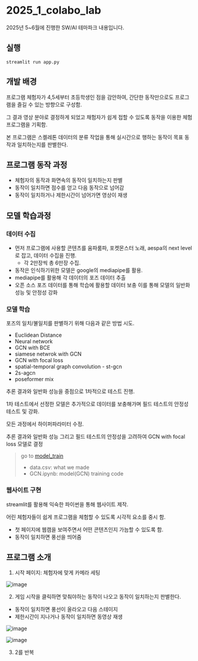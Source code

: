 # 2025_1_colabo_lab

2025년 5~6월에 진행한 SW/AI 테마파크 내용입니다.

## 실행
```
streamlit run app.py
```

## 개발 배경

프로그램 체험자가 4,5세부터 초등학생인 점을 감안하여, 간단한 동작만으로도 프로그램을 즐길 수 있는 방향으로 구성함. 

그 결과 영상 분야로 결정하게 되었고 채험자가 쉽게 접할 수 있도록 동작을 이용한 체험 프로그램을 기획함.

본 프로그램은 스켈레톤 데이터의 분류 작업을 통해 실시간으로 행하는 동작이 목표 동작과 일치하는지를 판별한다.

## 프로그램 동작 과정
* 체험자의 동작과 화면속의 동작이 일치하는지 판별
* 동작이 일치하면 점수를 얻고 다음 동작으로 넘어감
* 동작이 일치하거나 제한시간이 넘어가면 영상이 재생

## 모델 학습과정
### 데이터 수집
* 먼저 프로그램에 사용할 콘텐츠를 움파룸파, 포켓몬스터 노래, aespa의 next level로 잡고, 데이터 수집을 진행.
  * 각 2만장씩 총 6만장 수집.
* 동작은 인식하기위한 모델은 google의 mediapipe를 활용.
* mediapipe를 활용해 각 데이터의 포즈 데이터 추출
* 오픈 소스 포즈 데이터를 통해 학습에 활용할 데이터 보충 이를 통해 모델의 일반화 성능 및 안정성 강화

### 모델 학습
포즈의 일치/불일치를 판별하기 위해 다음과 같은 방법 시도. 
- Euclidean Distance
- Neural network
- GCN with BCE
- siamese netwrok with GCN
- GCN with focal loss
- spatial-temporal graph convolution - st-gcn
- 2s-agcn
- poseformer mix

추론 결과와 일반화 성능을 중점으로 1차적으로 테스트 진행.

1차 테스트에서 선정한 모델은 추가적으로 데이터를 보충해가며 필드 테스트의 안정성 테스트 및 강화.

모든 과정에서 하이퍼파라미터 수정.

추론 결과와 일반화 성능 그리고 필드 테스트의 안정성을 고려하여 GCN with focal loss 모델로 결정

> go to [model_train](./model_train)
> * data.csv: what we made
> * GCN.ipynb: model(GCN) training code

### 웹사이트 구현
streamlit를 활용해 익숙한 파이썬을 통해 웹사이트 제작.

어린 체험자들이 쉽게 프로그램을 체험할 수 있도록 시각적 요소를 중시 함.

- 첫 페이지에 웹캠을 보여주면서 어떤 콘텐츠인지 가늠할 수 있도록 함.
- 동작이 일치하면 풍선을 띄어줌

## 프로그램 소개
1. 시작 페이지: 체험자에 맞게 카메라 세팅

![image](https://github.com/user-attachments/assets/3ca70fc6-993d-4046-a54c-891d005f6b84)

2. 게임 시작을 클릭하면 맞춰야하는 동작이 나오고 동작이 일치하는지 판별한다.
  - 동작이 일치하면 풍선이 올라오고 다음 스테이지
  - 제한시간이 지나거나 동작이 일치하면 동영상 재생
    

![image](https://github.com/user-attachments/assets/a352c6c6-d4e7-4e72-a934-090eb93413a8)


![image](https://github.com/user-attachments/assets/b23ff13e-d547-4fba-b3ed-99e1331ecb89)

3. 2를 반복
